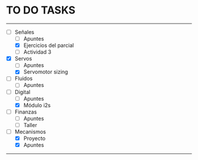 # TO DO TASKS 


---

- [ ] Señales
	- [ ] Apuntes
	- [x] Ejercicios del parcial
	- [ ] Actividad 3
- [x] Servos
	- [ ] Apuntes
	- [x] Servomotor sizing
- [ ] Fluidos
	- [ ] Apuntes
- [ ] Digital
	- [ ] Apuntes
	- [x] Módulo i2s
- [ ] Finanzas
	- [ ] Apuntes
	- [ ] Taller
- [ ] Mecanismos
	- [x] Proyecto
	- [x] Apuntes

---



